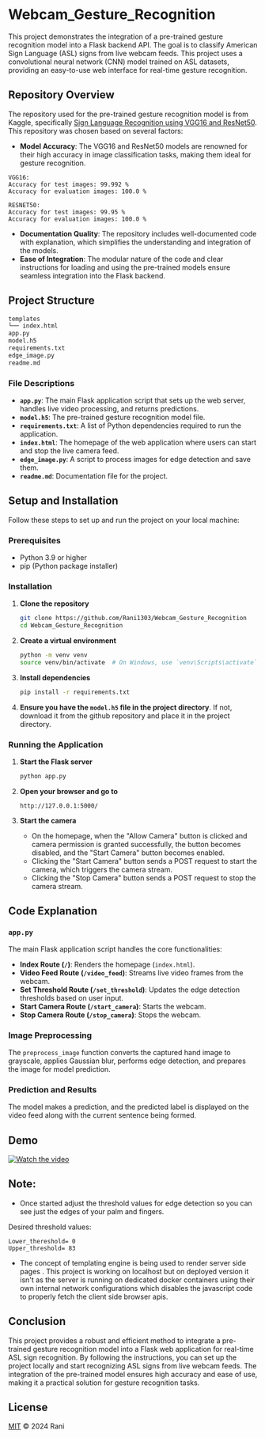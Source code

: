 # Webcam_Gesture_Recognition

This project demonstrates the integration of a pre-trained gesture recognition model into a Flask backend API. The goal is to classify American Sign Language (ASL) signs from live webcam feeds. This project uses a convolutional neural network (CNN) model trained on ASL datasets, providing an easy-to-use web interface for real-time gesture recognition.

## Repository Overview

The repository used for the pre-trained gesture recognition model is from Kaggle, specifically [Sign Language Recognition using VGG16 and ResNet50](https://www.kaggle.com/code/rahulmakwana/sign-language-recognition-vgg16-resnet50). This repository was chosen based on several factors:

- **Model Accuracy**: The VGG16 and ResNet50 models are renowned for their high accuracy in image classification tasks, making them ideal for gesture recognition.

```
VGG16:
Accuracy for test images: 99.992 %
Accuracy for evaluation images: 100.0 %

RESNET50:
Accuracy for test images: 99.95 %
Accuracy for evaluation images: 100.0 %

```

- **Documentation Quality**: The repository includes well-documented code with explanation, which simplifies the understanding and integration of the models.
- **Ease of Integration**: The modular nature of the code and clear instructions for loading and using the pre-trained models ensure seamless integration into the Flask backend.

## Project Structure

```bash
templates
└── index.html
app.py
model.h5
requirements.txt
edge_image.py
readme.md
```


### File Descriptions

- **`app.py`**: The main Flask application script that sets up the web server, handles live video processing, and returns predictions.
- **`model.h5`**: The pre-trained gesture recognition model file.
- **`requirements.txt`**: A list of Python dependencies required to run the application.
- **`index.html`**: The homepage of the web application where users can start and stop the live camera feed.
- **`edge_image.py`**: A script to process images for edge detection and save them.
- **`readme.md`**: Documentation file for the project.

## Setup and Installation

Follow these steps to set up and run the project on your local machine:

### Prerequisites

- Python 3.9 or higher
- pip (Python package installer)

### Installation

1. **Clone the repository**

    ```bash
    git clone https://github.com/Rani1303/Webcam_Gesture_Recognition
    cd Webcam_Gesture_Recognition
    ```

2. **Create a virtual environment**

    ```bash
    python -m venv venv
    source venv/bin/activate  # On Windows, use `venv\Scripts\activate`
    ```

3. **Install dependencies**

    ```bash
    pip install -r requirements.txt
    ```

4. **Ensure you have the `model.h5` file in the project directory**. If not, download it from the github repository and place it in the project directory.

### Running the Application

1. **Start the Flask server**

    ```bash
    python app.py
    ```

2. **Open your browser and go to**

    ```
    http://127.0.0.1:5000/
    ```

3. **Start the camera**

    - On the homepage, when the "Allow Camera" button is clicked and camera permission is granted successfully, the button becomes disabled, and the "Start Camera" button becomes enabled.
    - Clicking the "Start Camera" button sends a POST request to start the camera, which triggers the camera stream.
    - Clicking the "Stop Camera" button sends a POST request to stop the camera stream.

## Code Explanation

### `app.py`

The main Flask application script handles the core functionalities:

- **Index Route (`/`)**: Renders the homepage (`index.html`).
- **Video Feed Route (`/video_feed`)**: Streams live video frames from the webcam.
- **Set Threshold Route (`/set_threshold`)**: Updates the edge detection thresholds based on user input.
- **Start Camera Route (`/start_camera`)**: Starts the webcam.
- **Stop Camera Route (`/stop_camera`)**: Stops the webcam.

### Image Preprocessing

The `preprocess_image` function converts the captured hand image to grayscale, applies Gaussian blur, performs edge detection, and prepares the image for model prediction.

### Prediction and Results

The model makes a prediction, and the predicted label is displayed on the video feed along with the current sentence being formed.

## Demo

[![Watch the video](https://github.com/Rani1303/Webcam_Gesture_Recognition/assets/103280525/63b31751-8ca6-4863-9a8b-fee130853ac9)](https://vimeo.com/952325330)

## Note:

 - Once started adjust the threshold values for edge detection so you can see just the edges of your palm and fingers.

 Desired threshold values:

```
Lower_thereshold= 0
Upper_threshold= 83
```
 - The concept of templating engine is being used to render server side pages . This project is working on localhost but on deployed version it isn't as the server is running on dedicated docker containers using their own internal network configurations which disables the javascript code to properly fetch the client side browser apis.

## Conclusion

This project provides a robust and efficient method to integrate a pre-trained gesture recognition model into a Flask web application for real-time ASL sign recognition. By following the instructions, you can set up the project locally and start recognizing ASL signs from live webcam feeds. The integration of the pre-trained model ensures high accuracy and ease of use, making it a practical solution for gesture recognition tasks.

## License

[MIT](LICENSE) © 2024 Rani
